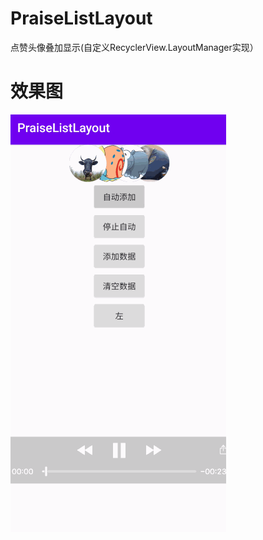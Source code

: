 # PraiseListLayout
点赞头像叠加显示(自定义RecyclerView.LayoutManager实现）
# 效果图
![image](https://github.com/dalong982242260/PraiseListLayout/blob/master/gif/praise.gif?raw=true)
